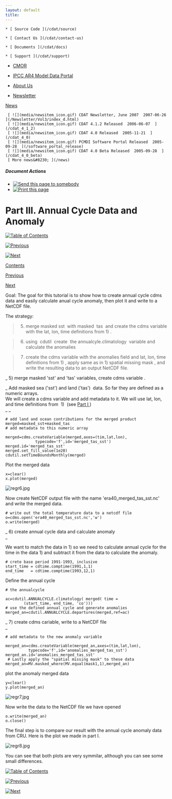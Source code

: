 ```yaml
---
layout: default
title: 
---
```


    * [ Source Code ](/cdat/source)

    * [ Contact Us ](/cdat/contact-us)

    * [ Documents ](/cdat/docs)

    * [ Support ](/cdat/support)

  * [ CMOR ](/cmor)

  * [ IPCC AR4 Model Data Portal ](/esg_data_portal)

  * [ About Us ](/about)

  * [ Newsletter ](/Newsletter)

[ News ](/news)

     [ ![](media/newsitem_icon.gif) CDAT Newsletter, June 2007  2007-06-26  ](/Newsletter/Vol3/index_d.html)
     [ ![](media/newsitem_icon.gif) CDAT 4.1.2 Released  2006-06-07  ](/cdat_4_1_2)
     [ ![](media/newsitem_icon.gif) CDAT 4.0 Released  2005-11-21  ](/cdat_4_0)
     [ ![](media/newsitem_icon.gif) PCMDI Software Portal Released  2005-09-28  ](/software_portal_release)
     [ ![](media/newsitem_icon.gif) CDAT 4.0 Beta Released  2005-09-28  ](/cdat_4_0_beta)
     [ More news&#8230; ](/news)

#####  Document Actions

  * [ ![Send this page to somebody](media/mail_icon.gif) ](/cdat/tutorials/advanced_cdat/annualcycle.html/sendto_form)
  * [ ![Print this page](media/print_icon.gif) ](/this.print\(\))

#  Part III. Annual Cycle Data and Anomaly

[ ![Table of Contents](media/arrow-up) ](/index.html)

[ ![Previous](media/arrow-left) ](/masking.html)

[ ![Next](media/arrow-right) ](/comparing_datasets.html)

[ Contents ](/index.html)

[ Previous ](/masking.html)

[ Next ](/comparing_datasets.html)

 Goal:  The goal for this tutorial is to show how to create annual cycle cdms data and easily calculate anual cycle anomaly, then plot it and write to a NetCDF file. 

  
The strategy:  

> 5) merge masked sst&#160; with masked&#160; tas&#160; and create the cdms variable with the
lat, lon, time definitions from 1) .  

>

> 6) using&#160; cdutil&#160; create&#160; the annualcyle.climatology&#160; variable and calculate
the anomalies  

>

> 7) create the cdms variable with the anomalies field and lat, lon, time
definitions from 1) , apply same as in 1) spatial missing mask , and write the
resulting data to an output NetCDF file.  

  

_  5)  merge   masked 'sst' and 'tas' variables, create cdms variable
.  
  
_ Add masked sea ('sst') and land ('tas')&#160; data. So far they are defined as a
numeric arrays.  
We will create a cdms variable and add metadata to it. We will use lat, lon,
and time definitions from&#160; 1)&#160; (see [ Part I ](/regridding.html) )  
_ _

    
    
    # add land and ocean contributions for the merged product   
    merged=masked_sst+masked_tas  
    # add metadata to this numeric array  
      
    merged=cdms.createVariable(merged,axes=(tim,lat,lon),   
                 typecode='f',id='merged_tas_sst')   
    merged.id='merged_tas_sst'   
    merged.set_fill_value(1e20)    
    cdutil.setTimeBoundsMonthly(merged)  
    

Plot the merged data  

    
    
    x=clear()   
    x.plot(merged)   
    

![regr6.jpg](media/regr6.jpg)  

  

  

  

  

  

  

  

  

  

  

  

  
  

Now create NetCDF output file with the name 'era40_merged_tas_sst.nc' and
write the merged data.  

    
    
    # write out the total temperature data to a netcdf file   
    o=cdms.open('era40_merged_tas_sst.nc','w')  
    o.write(merged)  
    

_  6)  create annual cycle data and calculate anomaly  
_

We want to match the data in 1) so we need to calculate annual cycle for the
time in the data 1) and subtract it from the data to calculate the anomaly.  

    
    
    # crete base period 1991-1993, inclusive   
    start_time = cdtime.comptime(1991,1,1)  
    end_time   = cdtime.comptime(1993,12,1)  
    

Define the annual cycle  

    
    
    # the annualcycle   
      
    ac=cdutil.ANNUALCYCLE.climatology( merged( time =    
            (start_time, end_time, 'co')))  
    # use the defined annual cycle and generate anomalies  
    merged_an=cdutil.ANNUALCYCLE.departures(merged,ref=ac) 

_  7)  create cdms cariable, write to a NetCDF file  
_

    
    
    # add metadata to the new anomaly variable    
      
    merged_an=cdms.createVariable(merged_an,axes=(tim,lat,lon),  
              typecode='f',id='anomalies_merged_tas_sst')   
    merged_an.id='anomalies_merged_tas_sst'  
     # Lastly apply the "spatial missing mask" to these data   
    merged_an=MV.masked_where(MV.equal(mask1,1),merged_an)

plot the anomaly merged data

    
    
    y=clear()   
    y.plot(merged_an)  
    

![regr7.jpg](media/regr7.jpg)  

  

  

  

  

  

  

  

  

  

  

  

  
  

  
Now write the data to the NetCDF file we have opened  
  

    
    
    o.write(merged_an)  
    o.close()

The final step is to compare our result with the annual cycle anomaly data
from CRU. Here is the plot we made in part I.

![regr8.jpg](media/regr8.jpg)  

  

  

  

  

  

  

  

  

  

  

  

  

  
You can see that both plots are very symmilar, although you can see some small
differences.

[ ![Table of Contents](media/arrow-up) ](/index.html)

[ ![Previous](media/arrow-left) ](/masking.html)

[ ![Next](media/arrow-right) ](/comparing_datasets.html)

